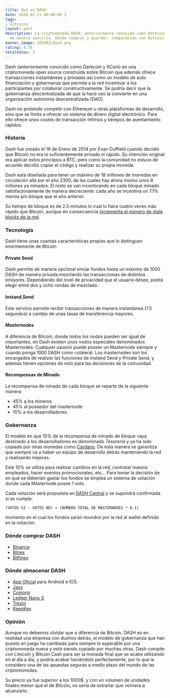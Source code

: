 ```yaml
---
title: Qué es DASH
date: 2018-02-21 00:00:00 Z
tags:
- altcoins
layout: post
description: La criptomoneda DASH, anteriormente conocida como Darkcoin, explicada
  de manera sencilla. Dónde comprar y guardar. Comparación con Bitcoin
banner_image: 201802/dash.png
rating: 4.75
totalVotes: 3
---
```


Dash (anteriormente conocido como Darkcoin y XCoin) en una criptomoneda open source construida sobre Bitcoin que además ofrece transacciones instantáneas y privadas así como un modelo de auto financiación y gobernanza que permite a la red incentivar a los participantes por colaborar constructivamente. Se podría decir que la gobernanza descentralizada de que la hace uso la convierte en una organización autónoma descentralizada (DAO).

<!--more-->

Dash no pretende competir con Ethereum u otras plataformas de desarrollo, sino que se limita a ofrecer un sistema de dinero digital electrónico. Para ello ofrece unos costes de transacción ínfimos y tiempos de asentamiento rápidos.

### Historía

Dash fue creado el 18 de Enero de 2014 por Evan Duffield cuando decidió que Bitcoin no era lo suficientemente privado ni rápido. Su intención original era aplicar estos principios a BTC, pero como la comunidad no estuvo de acuerdo decidió copiar el código y realizar su propia moneda.

Dash está diseñada para tener un máximo de 18 millones de monedas en circulación allá por el año 2300, de las cuales hay ahora mismo unos 8 millones ya minados. El resto se van incentivando en cada bloque minado satisfactoriamente de manera decreciente: cada año se incentiva un 7.1% menos pro bloque que el año anterior.

Su tiempo de bloque es de 2.5 minutos lo cual lo hace cuatro veces más rápido que Bitcoin, aunque en consecuencia [incrementa el número de stale blocks de la red](/problema-escalabilidad/).

### Tecnología

Dash tiene unas cuantas características propias que lo distinguen enormemente de Bitcoin

#### Private Send

Dash permite de manera opcional enviar fondos hasta un máximo de 1000 DASH de manera privada mezclando las transacciones de distintos emisores. Dependiendo del nivel de privacidad que el usuario desee, podrá elegir entre dos y ocho rondas de mezclado.

#### Instand Send

Este servicio permite recibir transacciones de manera instantánea (1.5 segundos) a cambio de unas tasas de transferencia mayores.

#### Masternodes

A diferencia de Bitcoin, donde todos los nodos pueden ser igual de importantes, en Dash existen unos nodos especiales denominados Masternodes. Cualquier usuario puede poseer un Masternode siempre y cuando ponga 1000 DASH como colateral. Los masternodes son los encargados de realizar las funciones de Instand Send y Private Send, y además tienen opciones de voto para las decisiones de la comunidad.

#### Recompensas de Minado

La recompensa de minado de cada bloque se reparte de la siguiente manera:

* 45% a los mineros
* 45% al poseedor del masternode
* 10% a los desarrolladores.

### Gobernanza

El modelo en que 10% de la recompensa de minado de bloque vaya destinado a los desarrolladores es denominado *Tesorería* y ya ha sido copiado por otras monedas como [Cardano](/que-es-cardano). De esta manera se garantiza que siempre va a haber un equipo de desarrollo detrás manteniendo la red y realizando mejoras.

Este 10% se utiliza para realizar cambios en la red, contratar nuevos empleados, hacer eventos promocionales, etc... Para tomar la decisión de en qué se deberían gastar los fondos se emplea un sistema de votación donde cada Masternode posee 1 voto.

Cada votación será propuesta en <a rel="nofollow" href="https://www.dashcentral.org/">DASH Central</a> y se supondrá confirmada si se cumple:

`(VOTOS SI - VOTOS NO) > (NÚMERO TOTAL DE MASTERNODES * 0.1)`

momento en el cual los fondos serán movidos por la red al wallet definido en la votación.

### Dónde comprar DASH

* <a rel="nofollow" href="https://www.binance.com/?ref=11317062">Binance</a>
* <a rel="nofollow" href="https://bittrex.com/">Bitrex</a>
* <a rel="nofollow" href="https://www.bitfinex.com">Bitfinex</a>

### Dónde almacenar DASH

* <a rel="nofollow" href="https://www.dash.org/wallets/">App Oficial</a> para Android e IOS.
* <a rel="nofollow" href="https://jaxx.io/">Jaxx</a>
* <a rel="nofollow" href="https://coinomi.com/">Coinomi</a>
* <a rel="nofollow" href="http://amzn.to/2i5kRoG">Ledger Nano S</a>
* <a rel="nofollow" href="http://amzn.to/2i72hMV">Trezor</a>
* <a rel="nofollow" href="http://amzn.to/2ja1KHf">KeepKey</a>

### Opinión

Aunque no debemos olvidar que a diferencia de Bitcoin, DASH es en realidad una empresa con dueños detrás, el modelo de gobernanza que han puesto en juego ha cambiado para siempre lo esperable por una criptomoneda nueva y está siendo copiado por muchas otras. Dash compite con Litecoin y Bitcoin Cash para ser la moneda final que se acabe utilizando en el día a día, y podría acabar haciéndolo perfectamente, por lo que la considero una de las apuestas seguras a medio plazo del mundo de las criptomonedas.

Su precio ya fue superior a los 1000$, y con un volumen de unidades finales menor que el de Bitcoin, no sería de extrañar que volviera a alcanzarlo.